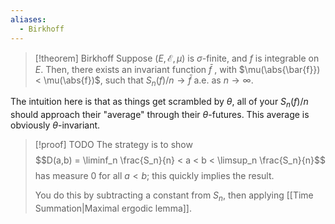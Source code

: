 ```yaml
---
aliases:
  - Birkhoff
---
```

>[!theorem] Birkhoff
> Suppose $(E,\mathcal{E}, \mu)$ is $\sigma$-finite, and $f$ is integrable on $E$. Then, there exists an invariant function $\bar{f}$ , with $\mu(\abs{\bar{f}}) < \mu(\abs{f})$, such that $S_n(f) / n \to \bar{f}$ a.e. as $n\to \infty$.

The intuition here is that as things get scrambled by $\theta$, all of your $S_n(f) / n$ should approach their "average" through their $\theta$-futures. This average is obviously $\theta$-invariant.

> [!proof] TODO
> The strategy is to show
> $$D(a,b) = \liminf_n \frac{S_n}{n} < a < b < \limsup_n \frac{S_n}{n}$$
> has measure $0$ for all $a < b$; this quickly implies the result.
> 
> You do this by subtracting a constant from $S_n$, then applying [[Time Summation|Maximal ergodic lemma]].